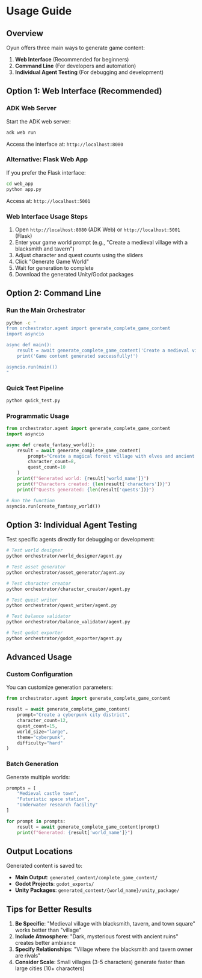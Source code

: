 # Usage Guide

## Overview

Oyun  offers three main ways to generate game content:

1. **Web Interface** (Recommended for beginners)
2. **Command Line** (For developers and automation)
3. **Individual Agent Testing** (For debugging and development)

## Option 1: Web Interface (Recommended)

### ADK Web Server

Start the ADK web server:

```bash
adk web run
```

Access the interface at: `http://localhost:8080`

### Alternative: Flask Web App

If you prefer the Flask interface:

```bash
cd web_app
python app.py
```

Access at: `http://localhost:5001`

### Web Interface Usage Steps

1. Open `http://localhost:8080` (ADK Web) or `http://localhost:5001` (Flask)
2. Enter your game world prompt (e.g., "Create a medieval village with a blacksmith and tavern")
3. Adjust character and quest counts using the sliders
4. Click "Generate Game World"
5. Wait for generation to complete
6. Download the generated Unity/Godot packages

## Option 2: Command Line

### Run the Main Orchestrator

```bash
python -c "
from orchestrator.agent import generate_complete_game_content
import asyncio

async def main():
    result = await generate_complete_game_content('Create a medieval village with a blacksmith and tavern')
    print('Game content generated successfully!')

asyncio.run(main())
"
```

### Quick Test Pipeline

```bash
python quick_test.py
```

### Programmatic Usage

```python
from orchestrator.agent import generate_complete_game_content
import asyncio

async def create_fantasy_world():
    result = await generate_complete_game_content(
        prompt="Create a magical forest village with elves and ancient ruins",
        character_count=8,
        quest_count=10
    )
    print(f"Generated world: {result['world_name']}")
    print(f"Characters created: {len(result['characters'])}")
    print(f"Quests generated: {len(result['quests'])}")

# Run the function
asyncio.run(create_fantasy_world())
```

## Option 3: Individual Agent Testing

Test specific agents directly for debugging or development:

```bash
# Test world designer
python orchestrator/world_designer/agent.py

# Test asset generator  
python orchestrator/asset_generator/agent.py

# Test character creator
python orchestrator/character_creator/agent.py

# Test quest writer
python orchestrator/quest_writer/agent.py

# Test balance validator
python orchestrator/balance_validator/agent.py

# Test godot exporter
python orchestrator/godot_exporter/agent.py
```

## Advanced Usage

### Custom Configuration

You can customize generation parameters:

```python
from orchestrator.agent import generate_complete_game_content

result = await generate_complete_game_content(
    prompt="Create a cyberpunk city district",
    character_count=12,
    quest_count=15,
    world_size="large",
    theme="cyberpunk",
    difficulty="hard"
)
```

### Batch Generation

Generate multiple worlds:

```python
prompts = [
    "Medieval castle town",
    "Futuristic space station",
    "Underwater research facility"
]

for prompt in prompts:
    result = await generate_complete_game_content(prompt)
    print(f"Generated: {result['world_name']}")
```

## Output Locations

Generated content is saved to:

- **Main Output**: `generated_content/complete_game_content/`
- **Godot Projects**: `godot_exports/`
- **Unity Packages**: `generated_content/{world_name}/unity_package/`

## Tips for Better Results

1. **Be Specific**: "Medieval village with blacksmith, tavern, and town square" works better than "village"
2. **Include Atmosphere**: "Dark, mysterious forest with ancient ruins" creates better ambiance
3. **Specify Relationships**: "Village where the blacksmith and tavern owner are rivals"
4. **Consider Scale**: Small villages (3-5 characters) generate faster than large cities (10+ characters) 
